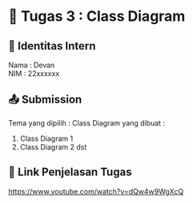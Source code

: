 # 📁 Tugas 3 : Class Diagram

## 👤 Identitas Intern
Nama : Devan             
NIM  : 22xxxxxx

## 📤 Submission

Tema yang dipilih : 
Class Diagram yang dibuat : 
1. Class Diagram 1
2. Class Diagram 2
dst

## 🔗 Link Penjelasan Tugas

https://www.youtube.com/watch?v=dQw4w9WgXcQ

